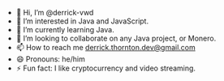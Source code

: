 - 👋 Hi, I’m @derrick-vwd
- 👀 I’m interested in Java and JavaScript.
- 🌱 I’m currently learning Java.
- 💞️ I’m looking to collaborate on any Java project, or Monero.
- 📫 How to reach me derrick.thornton.dev@gmail.com 
- 😄 Pronouns: he/him
- ⚡ Fun fact: I like cryptocurrency and video streaming.

<!---
derrick-vwd/derrick-vwd is a ✨ special ✨ repository because its `README.md` (this file) appears on your GitHub profile.
You can click the Preview link to take a look at your changes.
--->
